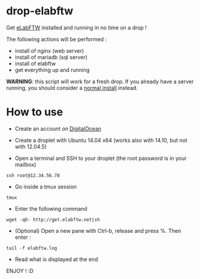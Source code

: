 # drop-elabftw

Get [eLabFTW](http://www.elabftw.net) installed and running in no time on a drop !

The following actions will be performed :

- install of nginx (web server)
- install of  mariadb (sql server)
- install of elabftw
- get everything up and running

**WARNING**: this script will work for a fresh drop. If you already have a server running, you should consider a [normal install](https://github.com/NicolasCARPi/elabftw#install-on-a-gnulinux-server) instead.

# How to use

* Create an account on [DigitalOcean](https://cloud.digitalocean.com/registrations/new)

* Create a droplet with Ubuntu 14.04 x64 (works also with 14.10, but not with 12.04.5)

* Open a terminal and SSH to your droplet (the root password is in your mailbox)

~~~
ssh root@12.34.56.78
~~~

* Go inside a tmux session

~~~
tmux
~~~

* Enter the following command

```
wget -qO- http://get.elabftw.net|sh
```

* (Optional) Open a new pane with Ctrl-b, release and press %. Then enter :

~~~
tail -f elabftw.log
~~~

* Read what is displayed at the end

ENJOY ! :D
